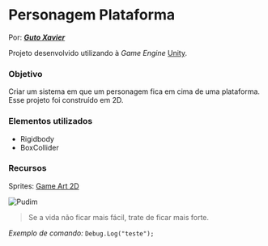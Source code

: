 # Personagem Plataforma

Por: ***[Guto Xavier](https://www.linkedin.com/in/gutoxavier)***

Projeto desenvolvido utilizando à *Game Engine* [Unity](https://unity.com/pt).

### Objetivo
Criar um sistema em que um personagem fica em cima de uma plataforma. Esse projeto foi construído em 2D.

### Elementos utilizados
- Rigidbody
- BoxCollider

### Recursos
Sprites: [Game Art 2D](https://gameart2d.com)

![Pudim](http://pudim.com.br/pudim.jpg)

>Se a vida não ficar mais fácil, trate de ficar mais forte.

*Exemplo de comando:*
``Debug.Log("teste");``
